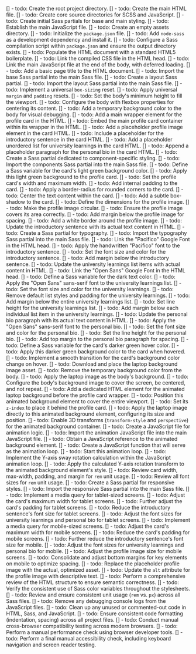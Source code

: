[] - todo: Create the root project directory.
[] - todo: Create the main HTML file.
[] - todo: Create core source directories for SCSS and JavaScript.
[] - todo: Create initial Sass partials for base and main styling.
[] - todo: Establish the main JavaScript file.
[] - todo: Create an empty assets directory.
[] - todo: Initialize the `package.json` file.
[] - todo: Add `node-sass` as a development dependency and install it.
[] - todo: Configure a Sass compilation script within `package.json` and ensure the output directory exists.
[] - todo: Populate the HTML document with a standard HTML5 boilerplate.
[] - todo: Link the compiled CSS file in the HTML head.
[] - todo: Link the main JavaScript file at the end of the body, with deferred loading.
[] - todo: Add a basic page title to the HTML document.
[] - todo: Import the base Sass partial into the main Sass file.
[] - todo: Create a layout Sass partial.
[] - todo: Import the layout Sass partial into the main Sass file.
[] - todo: Implement a universal `box-sizing` reset.
[] - todo: Apply universal `margin` and `padding` resets.
[] - todo: Set the body's minimum height to fill the viewport.
[] - todo: Configure the body with flexbox properties for centering its content.
[] - todo: Add a temporary background color to the body for visual debugging.
[] - todo: Add a main wrapper element for the profile card in the HTML.
[] - todo: Embed the main profile card container within its wrapper in the HTML.
[] - todo: Add a placeholder profile image element in the card HTML.
[] - todo: Include a placeholder for the introductory sentence in the card HTML.
[] - todo: Add a placeholder unordered list for university learnings in the card HTML.
[] - todo: Append a placeholder paragraph for the personal bio in the card HTML.
[] - todo: Create a Sass partial dedicated to component-specific styling.
[] - todo: Import the components Sass partial into the main Sass file.
[] - todo: Define a Sass variable for the card's light green background color.
[] - todo: Apply this light green background to the profile card.
[] - todo: Set the profile card's width and maximum width.
[] - todo: Add internal padding to the card.
[] - todo: Apply a border-radius for rounded corners to the card.
[] - todo: Center the text content within the card.
[] - todo: Add a subtle box-shadow to the card.
[] - todo: Define the dimensions for the profile image.
[] - todo: Make the profile image circular.
[] - todo: Ensure the profile image covers its area correctly.
[] - todo: Add margin below the profile image for spacing.
[] - todo: Add a white border around the profile image.
[] - todo: Update the introductory sentence with its actual text content in HTML.
[] - todo: Create a Sass partial for typography.
[] - todo: Import the typography Sass partial into the main Sass file.
[] - todo: Link the "Pacifico" Google Font in the HTML head.
[] - todo: Apply the handwritten "Pacifico" font to the introductory sentence.
[] - todo: Set the font size and color for the introductory sentence.
[] - todo: Add margin below the introductory sentence.
[] - todo: Update the university learnings list items with actual content in HTML.
[] - todo: Link the "Open Sans" Google Font in the HTML head.
[] - todo: Define a Sass variable for the dark text color.
[] - todo: Apply the "Open Sans" sans-serif font to the university learnings list.
[] - todo: Set the font size and color for the university learnings.
[] - todo: Remove default list styles and padding for the university learnings.
[] - todo: Add margin below the entire university learnings list.
[] - todo: Set line height for the university learnings list.
[] - todo: Add margin below each individual list item in the university learnings.
[] - todo: Update the personal bio paragraph with its actual text content in HTML.
[] - todo: Apply the "Open Sans" sans-serif font to the personal bio.
[] - todo: Set the font size and color for the personal bio.
[] - todo: Set the line height for the personal bio.
[] - todo: Add top margin to the personal bio paragraph for spacing.
[] - todo: Define a Sass variable for the card's darker green hover color.
[] - todo: Apply this darker green background color to the card when hovered.
[] - todo: Implement a smooth transition for the card's background color change on hover.
[] - todo: Download and place the laptop background image asset.
[] - todo: Remove the temporary background color from the body.
[] - todo: Apply the laptop image as the body's background.
[] - todo: Configure the body's background image to cover the screen, be centered, and not repeat.
[] - todo: Add a dedicated HTML element for the animated laptop background before the profile card wrapper.
[] - todo: Position this animated background element to cover the entire viewport.
[] - todo: Set its `z-index` to place it behind the profile card.
[] - todo: Apply the laptop image directly to this animated background element, configuring its size and position.
[] - todo: Enable 3D transforms (`transform-style` and `perspective`) for the animated background container.
[] - todo: Create a JavaScript file for animation logic.
[] - todo: Import the animation JavaScript file into the main JavaScript file.
[] - todo: Obtain a JavaScript reference to the animated background element.
[] - todo: Create a JavaScript function that will serve as the animation loop.
[] - todo: Start this animation loop.
[] - todo: Implement the Y-axis sway rotation calculation within the JavaScript animation loop.
[] - todo: Apply the calculated Y-axis rotation transform to the animated background element's style.
[] - todo: Review card width, max-width, padding, and margin for `rem` unit usage.
[] - todo: Review all font sizes for `rem` unit usage.
[] - todo: Create a Sass partial for responsive styles.
[] - todo: Import the responsive Sass partial into the main Sass file.
[] - todo: Implement a media query for tablet-sized screens.
[] - todo: Adjust the card's maximum width for tablet screens.
[] - todo: Further adjust the card's padding for tablet screens.
[] - todo: Reduce the introductory sentence's font size for tablet screens.
[] - todo: Adjust the font sizes for university learnings and personal bio for tablet screens.
[] - todo: Implement a media query for mobile-sized screens.
[] - todo: Adjust the card's maximum width for mobile screens.
[] - todo: Reduce the card's padding for mobile screens.
[] - todo: Further reduce the introductory sentence's font size for mobile.
[] - todo: Adjust the font sizes for university learnings and personal bio for mobile.
[] - todo: Adjust the profile image size for mobile screens.
[] - todo: Consolidate and adjust bottom margins for key elements on mobile to optimize spacing.
[] - todo: Replace the placeholder profile image with the actual, optimized asset.
[] - todo: Update the `alt` attribute for the profile image with descriptive text.
[] - todo: Perform a comprehensive review of the HTML structure to ensure semantic correctness.
[] - todo: Verify the consistent use of Sass color variables throughout the stylesheets.
[] - todo: Review and ensure consistent unit usage (`rem` vs. `px`) across all Sass files.
[] - todo: Remove any debugging console logs from the JavaScript files.
[] - todo: Clean up any unused or commented-out code in HTML, Sass, and JavaScript.
[] - todo: Ensure consistent code formatting (indentation, spacing) across all project files.
[] - todo: Conduct manual cross-browser compatibility testing across modern browsers.
[] - todo: Perform a manual performance check using browser developer tools.
[] - todo: Perform a final manual accessibility check, including keyboard navigation and screen reader testing.